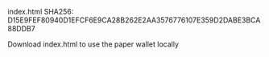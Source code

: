 index.html SHA256: D15E9FEF80940D1EFCF6E9CA28B262E2AA3576776107E359D2DABE3BCA88DDB7

Download index.html to use the paper wallet locally

